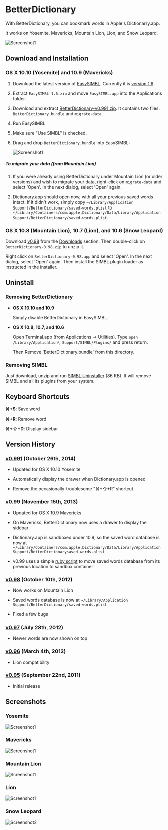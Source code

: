 BetterDictionary
================
With BetterDictionary, you can bookmark words in Apple's Dictionarry.app.

It works on Yosemite, Mavericks, Mountain Lion, Lion, and Snow Leopard.

![Screenshot1](https://github.com/pooriaazimi/BetterDictionary/raw/master/Images/BetterDictionary-Yosemite.png)



Download and Installation
-------------------------

### OS X 10.10 (Yosemite) and 10.9 (Mavericks)


1. Download the latest version of [EasySIMBL](https://github.com/norio-nomura/EasySIMBL). Currently it is [version 1.6](http://github.com/norio-nomura/EasySIMBL/releases/download/EasySIMBL-1.6/EasySIMBL-1.6.zip)

2. Extract `EasySIMBL-1.6.zip` and move `EasySIMBL.app` into the Applications folder.

3. Download and extract [BetterDictionary-v0.991.zip](https://github.com/pooriaazimi/BetterDictionary/releases/download/v0.991/BetterDictionary-v0.991.zip). It contains two files: `BetterDictionary.bundle` and `migrate-data`.

4. Run EasySIMBL

5. Make sure "Use SIMBL" is checked.

6. Drag and drop `BetterDictionary.bundle` into EasySIMBL:

	![Screenshot1](https://github.com/pooriaazimi/BetterDictionary/raw/master/Images/EasySIMBL.png)


##### To migrate your data (from Mountain Lion)

1. If you were already using BetterDictionary under Mountain Lion (or older versions) and wish to migrate your data, right-click on `migrate-data` and select 'Open'. In the next dialog, select 'Open' again.

2. Dictionary.app should open now, with all your previous saved words intact. If it didn't work, simply copy `~/Library/Application Support/BetterDictionary/saved-words.plist` to `~/Library/Containers/com.apple.Dictionary/Data/Library/Application Support/BetterDictionary/saved-words.plist`.


### OS X 10.8 (Mountain Lion), 10.7 (Lion), and 10.6 (Snow Leopard)

Download [v0.98](https://github.com/downloads/pooriaazimi/BetterDictionary/BetterDictionary-0.98.zip) from the [Downloads](https://github.com/pooriaazimi/BetterDictionary/downloads) section. Then double-click on `BetterDictionary-0.98.zip` to unzip it.

Right click on `BetterDictionary-0.98.app` and select 'Open'. In the next dialog, select 'Open' again. Then install the SIMBL plugin loader as instructed in the installer.



Uninstall
---------

### Removing BetterDictionary

- **OS X 10.10 and 10.9**

  Simply disable BetterDictionary in EasySIMBL.

- **OS X 10.8, 10.7, and 10.6**

  Open Terminal.app (from Applications -> Utilities). Type `open /Library/Application\ Support/SIMBL/Plugins/` and press return.

  Then Remove 'BetterDictionary.bundle' from this directory.

### Removing SIMBL

Just download, unzip and run [SIMBL Uninstaller](https://raw.github.com/pooriaazimi/BetterDictionary/master/Installers/SIMBL%20Uninstaller.zip) (86 KB). It will remove SIMBL and all its plugins from your system.





Keyboard Shortcuts
------------------
**⌘+S**: Save word

**⌘+R**: Remove word

**⌘+⇧+D**: Display sidebar




Version History
---------------

### [v0.991](https://github.com/pooriaazimi/BetterDictionary/releases/tag/v0.991) (October 26th, 2014)

- Updated for OS X 10.10 Yosemite

- Automatically display the drawer when Dictionary.app is opened

- Remove the occasionally-troublesome "⌘+⇧+R" shortcut



### [v0.99](https://github.com/pooriaazimi/BetterDictionary/releases/tag/v0.99) (November 15th, 2013)

- Updated for OS X 10.9 Mavericks

- On Mavericks, BetterDictionary now uses a drawer to display the sidebar

- Dictionary.app is sandboxed under 10.9, so the saved word database is now at `~/Library/Containers/com.apple.Dictionary/Data/Library/Application Support/BetterDictionarysaved-words.plist`

- v0.99 uses a simple [ruby script](https://github.com/pooriaazimi/BetterDictionary/blob/e94e6a0faa0ca228255db88bd55ab69ab8dbccad/Installers/BetterDictionary-0.99/migrate-data) to move saved words database from its previous location to sandbox container



### [v0.98](https://github.com/pooriaazimi/BetterDictionary/releases/tag/v0.98) (October 10th, 2012)

- Now works on Mountain Lion

- Saved words database is now at `~/Library/Application Support/BetterDictionary/saved-words.plist`

- Fixed a few bugs



### [v0.97](https://github.com/pooriaazimi/BetterDictionary/releases/tag/v0.97) (July 28th, 2012)

- Newer words are now shown on top



### [v0.96](https://github.com/pooriaazimi/BetterDictionary/releases/tag/v0.96) (March 4th, 2012)

- Lion compatibility



### [v0.95](https://github.com/pooriaazimi/BetterDictionary/releases/tag/v0.95) (September 22nd, 2011)

- Initial release



Screenshots
-----------
### Yosemite

![Screenshot1](https://github.com/pooriaazimi/BetterDictionary/raw/master/Images/BetterDictionary-Yosemite.png)


### Mavericks

![Screenshot1](https://github.com/pooriaazimi/BetterDictionary/raw/master/Images/BetterDictionary-Mavericks.png)


### Mountain Lion

![Screenshot1](https://github.com/pooriaazimi/BetterDictionary/raw/master/Images/BetterDictionary-MountainLion.png)


### Lion

![Screenshot1](https://github.com/pooriaazimi/BetterDictionary/raw/master/Images/BetterDictionary-Lion.png)


### Snow Leopard

![Screenshot2](https://github.com/pooriaazimi/BetterDictionary/raw/master/Images/BetterDictionary-SnowLeopard.png)
